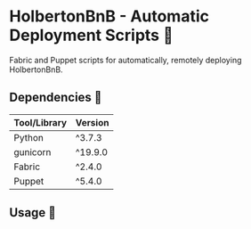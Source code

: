# HolbertonBnB - Automatic Deployment Scripts :rocket:

Fabric and Puppet scripts for automatically, remotely deploying HolbertonBnB.

## Dependencies :couple:

| Tool/Library | Version |
| ------------ | ------- |
| Python       | ^3.7.3  |
| gunicorn     | ^19.9.0 |
| Fabric       | ^2.4.0  |
| Puppet       | ^5.4.0  |

## Usage :running:


